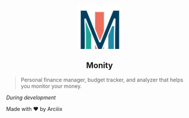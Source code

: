 <p align="center">
    <img src="https://github.com/Arciiix/Monity/blob/main/assets/icon-1024-transparent.png?raw=true" width="120px" height="120px" alt="Monity icon">
    <h2 align="center">Monity</h2>
</p>

> Personal finance manager, budget tracker, and analyzer that helps you monitor your money.

_During development_

Made with ❤ by Arciiix
